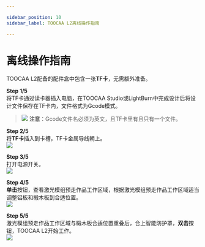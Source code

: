 ```yaml
---

sidebar_position: 10
sidebar_label: TOOCAA L2离线操作指南

---
```


# 离线操作指南

TOOCAA L2配备的配件盒中包含一张**TF卡**，无需额外准备。</br>

**Step 1/5**  
将TF卡通过读卡器插入电脑，在TOOCAA Studio或LightBurn中完成设计后将设计文件保存在TF卡内，文件格式为Gcode模式。  

> ![](http://wiki-toocaa.oss-cn-hongkong.aliyuncs.com/tips.png)  **注意**：Gcode文件名必须为英文，且TF卡里有且只有一个文件。

**Step 2/5**  
将**TF卡**插入到卡槽，TF卡金属导线朝上。  
![](http://wiki-toocaa.oss-cn-hongkong.aliyuncs.com/TF/1.png)

**Step 3/5**  
打开电源开关。  
![](http://wiki-toocaa.oss-cn-hongkong.aliyuncs.com/TF/2.png)

**Step 4/5**  
**单击**按钮，查看激光模组预走作品工作区域，根据激光模组预走作品工作区域适当调整铝板和椴木板到合适位置。  
![](http://wiki-toocaa.oss-cn-hongkong.aliyuncs.com/TF/3.png)

**Step 5/5**  
激光模组预走作品工作区域与椴木板合适位置重叠后，合上智能防护罩，**双击**按钮，TOOCAA L2开始工作。  
![](http://wiki-toocaa.oss-cn-hongkong.aliyuncs.com/TF/4.png)


